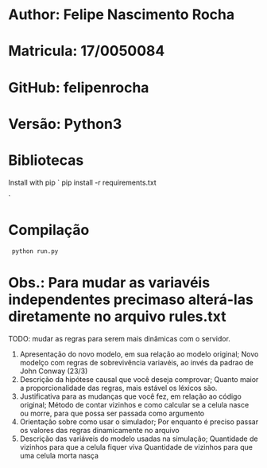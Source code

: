 # Author: Felipe Nascimento Rocha
# Matricula: 17/0050084 
# GitHub: felipenrocha
# Versão: Python3



# Bibliotecas
Install with pip
`
pip install -r requirements.txt

` 

# Compilação

` 
python run.py
`

# Obs.: Para mudar as variavéis independentes precimaso alterá-las diretamente no arquivo rules.txt



TODO: mudar as regras para serem mais dinâmicas com o servidor.


1. Apresentação do novo modelo, em sua relação ao modelo original;
    Novo modelço com regras de sobrevivência variavéis, ao invés da padrao de John Conway (23/3)
2. Descrição da hipótese causal que você deseja comprovar;
    Quanto maior a proporcionalidade das regras, mais estável os léxicos são.
3. Justificativa para as mudanças que você fez, em relação ao código original;
    Método de contar vizinhos e como calcular se a celula nasce ou morre, para que possa ser passada como argumento
4. Orientação sobre como usar o simulador;
    Por enquanto é preciso passar os valores das regras dinamicamente no arquivo 
5. Descrição das variáveis do modelo usadas na simulação;
    Quantidade de vizinhos para que a celula fiquer viva
    Quantidade de vizinhos para que uma celula morta nasça


